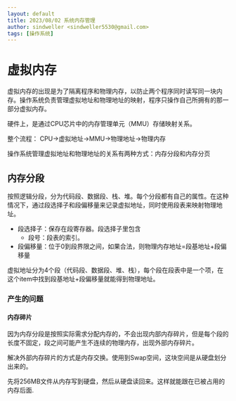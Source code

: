 ```yaml
---
layout: default
title: 2023/08/02 系统内存管理
author: sindweller <sindweller5530@gmail.com>
tags: [操作系统]
---
```


# 虚拟内存

虚拟内存的出现是为了隔离程序和物理内存，以防止两个程序同时读写同一块内存。操作系统负责管理虚拟地址和物理地址的映射，程序只操作自己所拥有的那一部分虚拟内存。

硬件上，是通过CPU芯片中的内存管理单元（MMU）存储映射关系。

整个流程： CPU->虚拟地址->MMU->物理地址->物理内存

操作系统管理虚拟地址和物理地址的关系有两种方式：内存分段和内存分页

## 内存分段

按照逻辑分段，分为代码段、数据段、栈、堆。每个分段都有自己的属性。在这种情况下，通过段选择子和段偏移量来记录虚拟地址，同时使用段表来映射物理地址。

- 段选择子：保存在段寄存器。段选择子里包含
  - 段号：段表的索引。
- 段偏移量：位于0到段界限之间，如果合法，则物理内存地址=段基地址+段偏移量
  
虚拟地址分为4个段（代码段、数据段、堆、栈），每个段在段表中是一个项，在这个item中找到段基地址+段偏移量就能得到物理地址。

### 产生的问题

#### 内存碎片

因为内存分段是按照实际需求分配内存的，不会出现内部内存碎片，但是每个段的长度不固定，段之间可能产生不连续的物理内存，出现外部内存碎片。

解决外部内存碎片的方式是内存交换。使用到Swap空间，这块空间是从硬盘划分出来的。

先将256MB文件从内存写到硬盘，然后从硬盘读回来。这样就能跟在已被占用的内存后面.